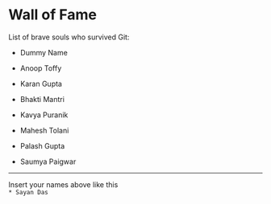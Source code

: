# Wall of Fame

List of brave souls who survived Git:
* Dummy Name
* Anoop Toffy

* Karan Gupta
* Bhakti Mantri
* Kavya Puranik
* Mahesh Tolani
* Palash Gupta
* Saumya Paigwar 
---
Insert your names above like this\
`* Sayan Das`
